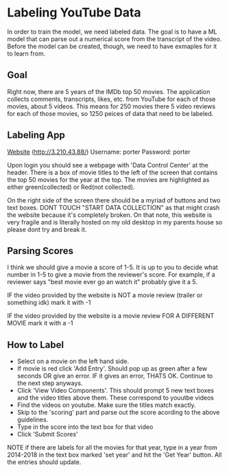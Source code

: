 # Labeling YouTube Data

In order to train the model, we need labeled data. The goal is to have a ML model that can parse out a numerical score from the transcript of the video. Before the model can be created, though, we need to have exmaples for it to learn from. 

## Goal

Right now, there are 5 years of the IMDb top 50 movies. The application collects comments, transcripts, likes, etc. from YouTube for each of those movies, about 5 videos. This means for 250 movies there 5 video reviews for each of those movies, so 1250 peices of data that need to be labeled.

## Labeling App  

[Website](http://3.210.43.88/) (http://3.210.43.88/) Username: porter Password: porter 

Upon login you should see a webpage with 'Data Control Center' at the header. There is a box of movie titles to the left of the screen that contains the top 50 movies for the year at the top. The movies are highlighted as either green(collected) or Red(not collected). 

On the right side of the screen there should be a myriad of buttons and two text boxes. DONT TOUCH "START DATA COLLECTION" as that might crash the website because it's completely broken. On that note, this website is very fragile and is literally hosted on my old desktop in my parents house so please dont try and break it.

## Parsing Scores

I think we should give a movie a score of 1-5. It is up to you to decide what number in 1-5 to give a movie from the reviewer's score. For example, if a reviewer says "best movie ever go an watch it" probably give it a 5. 

IF the video provided by the website is NOT a movie review (trailer or something idk) mark it with -1

IF the video provided by the website is a movie review FOR A DIFFERENT MOVIE mark it with a -1 

## How to Label

* Select on a movie on the left hand side.
* If movie is red click 'Add Entry'. Should pop up as green after a few seconds OR give an error. IF it gives an error, THATS OK. Continue to the next step anyways.
* Click 'View Video Components'. This should prompt 5 new text boxes and the video titles above them. These correspond to youutbe videos
* Find the videos on youtube. Make sure the titles match exactly.
* Skip to the 'scoring' part and parse out the score acording to the above guidelines.
* Type in the score into the text box for that video 
* Click 'Submit Scores'

NOTE if there are labels for all the movies for that year, type in a year from 2014-2018 in the text box marked 'set year' and hit the 'Get Year' button. All the entries should update.

